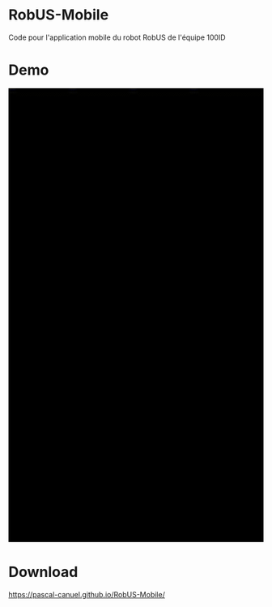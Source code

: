 # RobUS-Mobile
Code pour l'application mobile du robot RobUS de l'équipe 100ID 
# Demo
![](/docs/demo.gif)
# Download
https://pascal-canuel.github.io/RobUS-Mobile/
